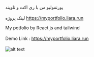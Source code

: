 پورتفولیو من با ری اکت و تلویند
<br>
</br>
لینک پروژه https://myportfolio.liara.run

My potfolio by React js and tailwind
<br>
</br>
Demo Link : https://myportfolio.liara.run
<br>
</br>
![alt text](https://github.com/mohammadbaghani/CRM-React/blob/master/Screenshot_2025_01_08-11.png)
